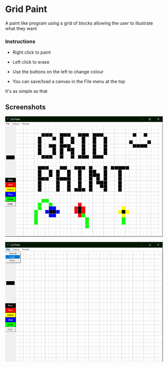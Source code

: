 # Grid Paint

A paint like program using a grid of blocks allowing the user to illustrate what they want

### Instructions
- Right click to paint

- Left click to erase

- Use the buttons on the left to change colour

- You can save/load a canvas in the File menu at the top

It's as simple as that 

## Screenshots

![Image of the program](docs/assets/welcome.PNG)

![Image of an untouched canvas](docs/assets/file.PNG)
